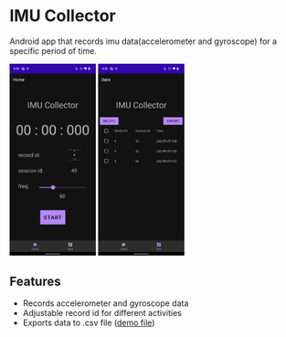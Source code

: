 # IMU Collector
Android app that records imu data(accelerometer and gyroscope) for a specific period of time.

<img src="demo/ScreenshotHome.png" alt="screenshot home" width="30%"/> <img src="demo/ScreenshotData.png" alt="screenshot data" width="30%"/>

## Features
- Records accelerometer and gyroscope data
- Adjustable record id for different activities
- Exports data to .csv file ([demo file](demo/imu_1649657542256.csv))